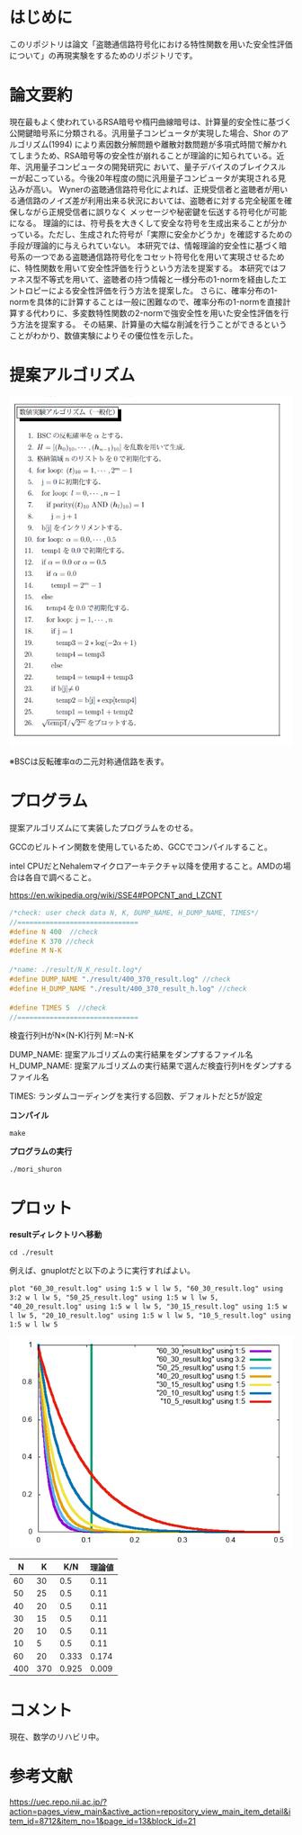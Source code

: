 # はじめに
このリポジトリは論文「盗聴通信路符号化における特性関数を用いた安全性評価について」の再現実験をするためのリポジトリです。

# 論文要約

現在最もよく使われているRSA暗号や楕円曲線暗号は、計算量的安全性に基づく公開鍵暗号系に分類される。汎用量子コンピュータが実現した場合、Shor のアルゴリズム(1994)
により素因数分解問題や離散対数問題が多項式時間で解かれてしまうため、RSA暗号等の安全性が崩れることが理論的に知られている。近年、汎用量子コンピュータの開発研究に
おいて、量子デバイスのブレイクスルーが起こっている。今後20年程度の間に汎用量子コンピュータが実現される見込みが高い。
Wynerの盗聴通信路符号化によれば、正規受信者と盗聴者が用いる通信路のノイズ差が利用出来る状況においては、盗聴者に対する完全秘匿を確保しながら正規受信者に誤りなく
メッセージや秘密鍵を伝送する符号化が可能になる。
理論的には、符号長を大きくして安全な符号を生成出来ることが分かっている。ただし、生成された符号が「実際に安全かどうか」を確認するための手段が理論的に与えられていない。
本研究では、情報理論的安全性に基づく暗号系の一つである盗聴通信路符号化をコセット符号化を用いて実現させるために、特性関数を用いて安全性評価を行うという方法を提案する。
本研究ではファネス型不等式を用いて、盗聴者の持つ情報と一様分布の1-normを経由したエントロピーによる安全性評価を行う方法を提案した。
さらに、確率分布の1-normを具体的に計算することは一般に困難なので、確率分布の1-normを直接計算する代わりに、多変数特性関数の2-normで強安全性を用いた安全性評価を行う方法を提案する。
その結果、計算量の大幅な削減を行うことができるということがわかり、数値実験によりその優位性を示した。


# 提案アルゴリズム 

![Test Image ](./img/mori_shuron.PNG)

※BSCは反転確率αの二元対称通信路を表す。

# プログラム

提案アルゴリズムにて実装したプログラムをのせる。

GCCのビルトイン関数を使用しているため、GCCでコンパイルすること。

intel CPUだとNehalemマイクロアーキテクチャ以降を使用すること。AMDの場合は各自で調べること。

https://en.wikipedia.org/wiki/SSE4#POPCNT_and_LZCNT


``` ./src/mori_shuron.c 以下を編集
/*check: user check data N, K, DUMP_NAME, H_DUMP_NAME, TIMES*/
//==============================
#define N 400  //check
#define K 370 //check
#define M N-K  

/*name: ./result/N_K_result.log*/
#define DUMP_NAME "./result/400_370_result.log" //check
#define H_DUMP_NAME "./result/400_370_result_h.log" //check

#define TIMES 5  //check
//==============================
```
検査行列HがN×(N-K)行列
M:=N-K

DUMP_NAME: 提案アルゴリズムの実行結果をダンプするファイル名
H_DUMP_NAME: 提案アルゴリズムの実行結果で選んだ検査行列Hをダンプするファイル名

TIMES: ランダムコーディングを実行する回数、デフォルトだと5が設定

**コンパイル**

```
make
```
**プログラムの実行**

```
./mori_shuron
```

# プロット

**resultディレクトリへ移動**

```
cd ./result
```

例えば、gnuplotだと以下のように実行すればよい。

```
plot "60_30_result.log" using 1:5 w l lw 5, "60_30_result.log" using 3:2 w l lw 5, "50_25_result.log" using 1:5 w l lw 5, "40_20_result.log" using 1:5 w l lw 5, "30_15_result.log" using 1:5 w l lw 5, "20_10_result.log" using 1:5 w l lw 5, "10_5_result.log" using 1:5 w l lw 5  
```

![Test Image ](./img/mori_shuron_demo.png)


| N | K | K/N | 理論値 |
| ---- | ---- | ---- | ---- |
| 60 | 30 | 0.5 | 0.11 |
| 50 | 25 | 0.5 | 0.11 |
| 40 | 20 | 0.5 | 0.11 |
| 30 | 15 | 0.5 | 0.11 |
| 20 | 10 | 0.5 | 0.11 |
| 10 | 5 | 0.5 | 0.11 |
| 60 | 20 | 0.333 | 0.174 |
| 400 | 370 | 0.925 | 0.009 |

# コメント

現在、数学のリハビリ中。

# 参考文献

https://uec.repo.nii.ac.jp/?action=pages_view_main&active_action=repository_view_main_item_detail&item_id=8712&item_no=1&page_id=13&block_id=21
